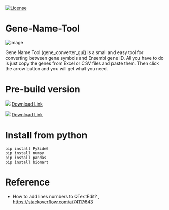 [![License](https://img.shields.io/badge/License-Apache_2.0-blue.svg)](https://opensource.org/licenses/Apache-2.0)

# Gene-Name-Tool

![image](https://www.next-bioinfo.tw/wp-content/uploads/2024/11/2024-11-15-12-31-00-%E7%9A%84%E8%9E%A2%E5%B9%95%E6%93%B7%E5%9C%96.png)

Gene Name Tool (gene_converter_gui) is a small and easy tool for converting between gene symbols and Ensembl gene ID. 
All you have to do is just copy the genes from Excel or CSV files and paste them. Then click the arrow button and you will get what you need.

# Pre-build version

![](https://img.shields.io/badge/Linux-FCC624?style=&logo=linux&logoColor=black) [Download Link](https://drive.usercontent.google.com/download?id=1iQ2L9Kc8fH3FoWPkdODporJ0x8aTzvAu&export=download&authuser=0)

![](https://img.shields.io/badge/Windows-10-2376bc?style=flat-square&logo=windows&logoColor=ffffff) [Download Link](https://drive.google.com/uc?export=download&id=1DlOW-e2bI5sTlCigK-U0fu_-7D1GXmYN)

# Install from python
```
pip install PySide6
pip install numpy
pip install pandas
pip install biomart

```
# Reference

- How to add lines numbers to QTextEdit? , https://stackoverflow.com/a/74117643 
